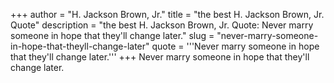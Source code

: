 +++
author = "H. Jackson Brown, Jr."
title = "the best H. Jackson Brown, Jr. Quote"
description = "the best H. Jackson Brown, Jr. Quote: Never marry someone in hope that they'll change later."
slug = "never-marry-someone-in-hope-that-theyll-change-later"
quote = '''Never marry someone in hope that they'll change later.'''
+++
Never marry someone in hope that they'll change later.
